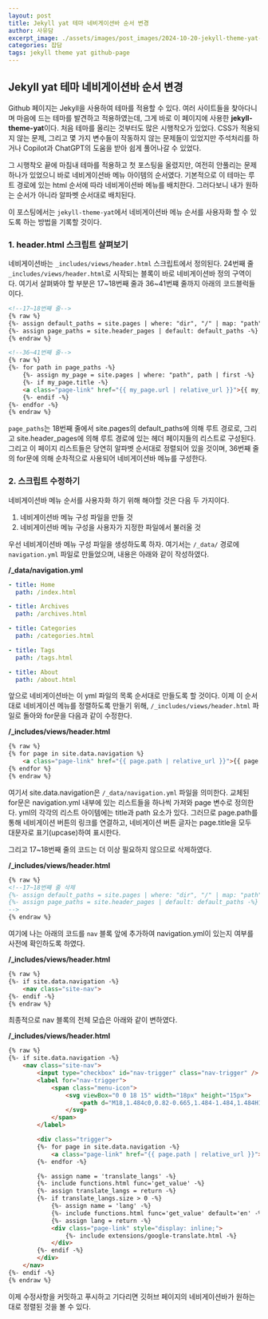 ```yaml
---
layout: post
title: Jekyll yat 테마 네비게이션바 순서 변경
author: 사유담
excerpt_image: ./assets/images/post_images/2024-10-20-jekyll-theme-yat-네비게이션바-순서-변경/jekyll-navigation-bar.png
categories: 잡담
tags: jekyll theme yat github-page
---
```


## Jekyll yat 테마 네비게이션바 순서 변경

Github 페이지는 Jekyll을 사용하여 테마를 적용할 수 있다. 여러 사이트들을 찾아다니며 마음에 드는 테마를 발견하고 적용하였는데, 그게 바로 이 페이지에 사용한 **jekyll-theme-yat**이다.
처음 테마를 올리는 것부터도 많은 시행착오가 있었다. CSS가 적용되지 않는 문제, 그리고 몇 가지 변수들이 작동하지 않는 문제들이 있었지만 주석처리를 하거나 Copilot과 ChatGPT의 도움을 받아 쉽게 풀어나갈 수 있었다.

그 시행착오 끝에 마침내 테마를 적용하고 첫 포스팅을 올렸지만, 여전히 안풀리는 문제 하나가 있었으니 바로 네비게이션바 메뉴 아이템의 순서였다.
기본적으로 이 테마는 루트 경로에 있는 html 순서에 따라 네비게이션바 메뉴를 배치한다. 그러다보니 내가 원하는 순서가 아니라 알파벳 순서대로 배치된다.

이 포스팅에서는 `jekyll-theme-yat`에서 네비게이션바 메뉴 순서를 사용자화 할 수 있도록 하는 방법을 기록할 것이다.

### 1. header.html 스크립트 살펴보기
네비게이션바는 `_includes/views/header.html` 스크립트에서 정의된다. 24번째 줄 `_includes/views/header.html`로 시작되는 블록이 바로 네비게이션바 정의 구역이다. 여기서 살펴봐야 할 부분은 17~18번째 줄과 36~41번쨰 줄까지 아래의 코드블럭들이다.

```html
<!--17~18번째 줄-->
{% raw %}
{%- assign default_paths = site.pages | where: "dir", "/" | map: "path" -%}
{%- assign page_paths = site.header_pages | default: default_paths -%}
{% endraw %}

<!--36~41번째 줄-->
{% raw %}
{%- for path in page_paths -%}
    {%- assign my_page = site.pages | where: "path", path | first -%}
    {%- if my_page.title -%}
    <a class="page-link" href="{{ my_page.url | relative_url }}">{{ my_page.title | upcase | escape }}</a>
    {%- endif -%}
{%- endfor -%}
{% endraw %}
```

`page_paths`는 18번째 줄에서 site.pages의 default_paths에 의해 루트 경로로, 그리고 site.header_pages에 의해 루트 경로에 있는 헤더 페이지들의 리스트로 구성된다.
그리고 이 페이지 리스트들은 당연히 알파벳 순서대로 정렬되어 있을 것이며, 36번째 줄의 for문에 의해 순차적으로 사용되어 네비게이션바 메뉴를 구성한다.

### 2. 스크립트 수정하기
네비게이션바 메뉴 순서를 사용자화 하기 위해 해야할 것은 다음 두 가지이다.

1. 네비게이션바 메뉴 구성 파일을 만들 것
2. 네비게이션바 메뉴 구성을 사용자가 지정한 파일에서 불러올 것

우선 네비게이션바 메뉴 구성 파일을 생성하도록 하자. 여기서는 `/_data/` 경로에 `navigation.yml` 파일로 만들었으며, 내용은 아래와 같이 작성하였다.

**/_data/navigation.yml**  

```yml
- title: Home
  path: /index.html

- title: Archives
  path: /archives.html

- title: Categories
  path: /categories.html

- title: Tags
  path: /tags.html

- title: About
  path: /about.html
```

앞으로 네비게이션바는 이 yml 파일의 목록 순서대로 만들도록 할 것이다. 이제 이 순서대로 네비게이션 메뉴를 정렬하도록 만들기 위해, `/_includes/views/header.html` 파일로 돌아와 for문을 다음과 같이 수정한다.

**/_includes/views/header.html**  

```html
{% raw %}
{% for page in site.data.navigation %}
    <a class="page-link" href="{{ page.path | relative_url }}">{{ page.title | upcase | escape }}</a>
{% endfor %}
{% endraw %}
```

여기서 site.data.navigation은 `/_data/navigation.yml` 파일을 의미한다. 교체된 for문은 navigation.yml 내부에 있는 리스트들을 하나씩 가져와 page 변수로 정의한다. yml의 각각의 리스트 아이템에는 title과 path 요소가 있다. 그러므로 page.path를 통해 네비게이션 버튼의 링크를 연결하고, 네비게이션 버튼 글자는 page.title을 모두 대문자로 표기(upcase)하여 표시한다.

그리고 17~18번째 줄의 코드는 더 이상 필요하지 않으므로 삭제하였다.

**/_includes/views/header.html**  

```html
{% raw %}
<!--17~18번째 줄 삭제
{%- assign default_paths = site.pages | where: "dir", "/" | map: "path" -%}
{%- assign page_paths = site.header_pages | default: default_paths -%}
-->
{% endraw %}
```

여기에 나는 아래의 코드를 `nav` 블록 앞에 추가하여 navigation.yml이 있는지 여부를 사전에 확인하도록 하였다.

**/_includes/views/header.html**  

```html
{% raw %}
{%- if site.data.navigation -%}
    <nav class="site-nav">
{%- endif -%}
{% endraw %}
```

최종적으로 nav 블록의 전체 모습은 아래와 같이 변하였다.

**/_includes/views/header.html**  

```html
{% raw %}
{%- if site.data.navigation -%}
    <nav class="site-nav">
        <input type="checkbox" id="nav-trigger" class="nav-trigger" />
        <label for="nav-trigger">
            <span class="menu-icon">
                <svg viewBox="0 0 18 15" width="18px" height="15px">
                    <path d="M18,1.484c0,0.82-0.665,1.484-1.484,1.484H1.484C0.665,2.969,0,2.304,0,1.484l0,0C0,0.665,0.665,0,1.484,0 h15.032C17.335,0,18,0.665,18,1.484L18,1.484z M18,7.516C18,8.335,17.335,9,16.516,9H1.484C0.665,9,0,8.335,0,7.516l0,0 c0-0.82,0.665-1.484,1.484-1.484h15.032C17.335,6.031,18,6.696,18,7.516L18,7.516z M18,13.516C18,14.335,17.335,15,16.516,15H1.484 C0.665,15,0,14.335,0,13.516l0,0c0-0.82,0.665-1.483,1.484-1.483h15.032C17.335,12.031,18,12.695,18,13.516L18,13.516z"/>
                </svg>
            </span>
        </label>

        <div class="trigger">
        {%- for page in site.data.navigation -%}
            <a class="page-link" href="{{ page.path | relative_url }}">{{ page.title | upcase | escape }}</a>
        {%- endfor -%}

        {%- assign name = 'translate_langs' -%}
        {%- include functions.html func='get_value' -%}
        {%- assign translate_langs = return -%}
        {%- if translate_langs.size > 0 -%}
            {%- assign name = 'lang' -%}
            {%- include functions.html func='get_value' default='en' -%}
            {%- assign lang = return -%}
            <div class="page-link" style="display: inline;">
                {%- include extensions/google-translate.html -%}
            </div>
        {%- endif -%}
        </div>
    </nav>
{%- endif -%}
{% endraw %}
```

이제 수정사항을 커밋하고 푸시하고 기다리면 깃허브 페이지의 네비게이션바가 원하는대로 정렬된 것을 볼 수 있다.
